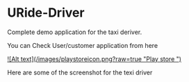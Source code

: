 # URide-Driver

Complete demo application for the taxi deriver. 

You can Check User/customer application from here 


<a href="https://play.google.com/store/apps/details?id=com.uridedriver">
![Alt text](/images/playstoreicon.png?raw=true "Play store ")
</a>


Here are some of the screenshot for the texi driver 

